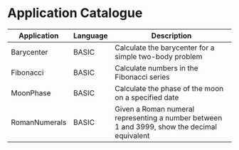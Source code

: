 # Application Catalogue

| Application   | Language | Description                                                                                 |
| ------------- | -------- | ------------------------------------------------------------------------------------------- |
| Barycenter    | BASIC    | Calculate the barycenter for a simple two-body problem                                      |
| Fibonacci     | BASIC    | Calculate numbers in the Fibonacci series                                                   |
| MoonPhase     | BASIC    | Calculate the phase of the moon on a specified date                                         |
| RomanNumerals | BASIC    | Given a Roman numeral representing a number between 1 and 3999, show the decimal equivalent |
